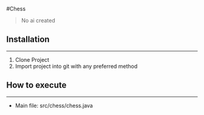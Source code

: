 #Chess
>No ai created

## Installation
----------------
1. Clone Project
2. Import project into git with any preferred method

## How to execute
------------------
* Main file: src/chess/chess.java
